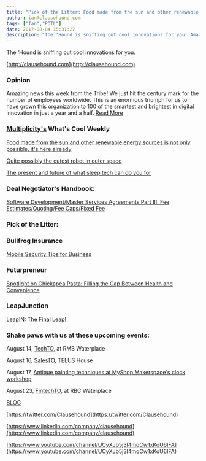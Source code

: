 ```yaml
---
title: "Pick of the Litter: Food made from the sun and other renewable energy sources is not only possible, it's here already"
author: ian@clausehound.com
tags: ["Ian","POTL"]
date: 2017-08-04 15:31:27
description: "The ‘Hound is sniffing out cool innovations for you! Amazing news this week from the Tribe! We just hit the century mark for the number of employees worldwide. This is an enormous triumph for us to have grown this organization to 100 of the smartest and brightest in digital innovation in just a year and a half."
---
```


The ‘Hound is sniffing out cool innovations for you.

[http://clausehound.com](http://clausehound.com)

### Opinion

 Amazing news this week from the Tribe! We just hit the century mark for the number of employees worldwide. This is an enormous triumph for us to have grown this organization to 100 of the smartest and brightest in digital innovation in just a year and a half. [Read More](https://blog.clausehound.com/0-to-100-real-quick/)

### [Multiplicity's](https://multiplicity.media) What's Cool Weekly



[Food made from the sun and other renewable energy sources is not only possible, it's here already](http://www.businessinsider.com/scientists-made-food-from-electricity-could-help-fight-world-hunger-2017-7)



[Quite possibly the cutest robot in outer space](https://techcrunch.com/2017/07/17/meet-the-adorable-robot-camera-japans-space-agency-sent-to-the-iss/)



[The present and future of what sleep tech can do you for ](http://www.cio-today.com/article/index.php?story_id=10100006CI4F)


### Deal Negotiator's Handbook: 

[ Software Development/Master Services Agreements Part III: Fee Estimates/Quoting/Fee Caps/Fixed Fee ](http://blog.clausehound.com/paying-out-an-msa-forms-and-structure-of-payment/)

### Pick of the Litter:



### Bullfrog Insurance 

[ Mobile Security Tips for Business](https://blog.clausehound.com/mobile-security-tips-for-business/)



### Futurpreneur 

[ Spotlight on Chickapea Pasta: Filling the Gap Between Health and Convenience](https://blog.clausehound.com/spotlight-on-chickapea-pasta-filling-the-gap-between-health-and-convenience/)



### LeapJunction 

[LeapIN: The Final Leap!](https://blog.clausehound.com/leapin-the-final-leap/)

### Shake paws with us at these upcoming events: 

August 14, [TechTO](https://blog.clausehound.com/techto-meet-and-learn-from-toronto-tech-founders/), at RMB Waterplace

August 16, [SalesTO](https://blog.clausehound.com/salesto-sales-from-the-buyers-perspective/), TELUS House

August 17, [Antique painting techniques at MyShop Makerspace's clock workshop](https://blog.clausehound.com/learn-antique-painting-techniques-at-myshop-makerspaces-clock-workshop/)

August 23, [FintechTO](https://blog.clausehound.com/fintechto-a-community-for-innovators-in-the-financial-technology-sector/), at RBC Waterplace

[BLOG](http://blog.clausehound.com)

[https://twitter.com/Clausehound](https://twitter.com/Clausehound)

[https://www.linkedin.com/company/clausehound](https://www.linkedin.com/company/clausehound)

[https://www.youtube.com/channel/UCyXJb5j3l4mqCw1xKoU6IFA](https://www.youtube.com/channel/UCyXJb5j3l4mqCw1xKoU6IFA)

